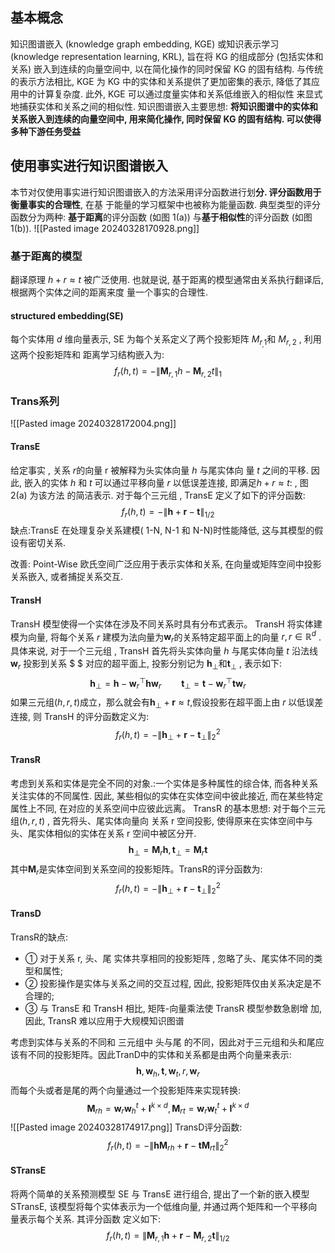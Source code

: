## 基本概念
知识图谱嵌入 (knowledge graph embedding, KGE) 或知识表示学习 (knowledge representation learning, KRL), 旨在将 KG 的组成部分 (包括实体和关系) 嵌入到连续的向量空间中, 以在简化操作的同时保留 KG 的固有结构. 
与传统的表示方法相比, KGE 为 KG 中的实体和关系提供了更加密集的表示, 降低了其应用中的计算复杂度. 此外, KGE 可以通过度量实体和关系低维嵌入的相似性 来显式地捕获实体和关系之间的相似性.
知识图谱嵌入主要思想:
**将知识图谱中的实体和关系嵌入到连续的向量空间中, 用来简化操作, 同时保留 KG 的固有结构. 可以使得多种下游任务受益**

## 使用事实进行知识图谱嵌入

本节对仅使用事实进行知识图谱嵌入的方法采用评分函数进行划**分. 评分函数用于衡量事实的合理性**, 在基 于能量的学习框架中也被称为能量函数. 典型类型的评分函数分为两种: **基于距离**的评分函数 (如图 1(a)) 与**基于相似性**的评分函数 (如图 1(b)).
![[Pasted image 20240328170928.png]]
### 基于距离的模型
翻译原理  $h+r\approx t$ 被广泛使用. 也就是说, 基于距离的模型通常由关系执行翻译后, 根据两个实体之间的距离来度 量一个事实的合理性.
#### structured embedding(SE)
每个实体用 $d$ 维向量表示, SE 为每个关系定义了两个投影矩阵 $M_{r_,1}$和 $M_{r,2}$ , 利用 这两个投影矩阵和 距离学习结构嵌入为:$$f_r\left(h,t\right)=-\left\|\mathbf{M}_{r,1}h-\mathbf{M}_{r,2}t\right\|_1$$
### Trans系列
![[Pasted image 20240328172004.png]]
#### TransE

给定事实  , 关系 $r$的向量 r 被解释为头实体向量 $h$ 与尾实体向 量 $t$ 之间的平移. 因此, 嵌入的实体 $h$ 和 $t$ 可以通过平移向量 $r$ 以低误差连接, 即满足$h+r\approx t$:  , 图 2(a) 为该方法 的简洁表示. 对于每个三元组  , TransE 定义了如下的评分函数:$$f_r\left(h,t\right)=-\left\|\mathbf{h}+\mathbf{r}-\mathbf{t}\right\|_{1/2}$$
缺点:TransE 在处理复杂关系建模( 1-N, N-1 和 N-N)时性能降低, 这与其模型的假设有密切关系.

改善:
Point-Wise 欧氏空间广泛应用于表示实体和关系, 在向量或矩阵空间中投影关系嵌入, 或者捕捉关系交互.
#### TransH
TransH 模型使得一个实体在涉及不同关系时具有分布式表示。
TransH 将实体建模为向量, 将每个关系 $r$ 建模为法向量为$\mathbf{w}_{r}$的关系特定超平面上的向量 $r,r\in \mathbb{R}^d$ . 具体来说, 对于一个三元组 , TransH 首先将头实体向量 $h$ 与尾实体向量 $t$ 沿法线$\mathbf{w}_{r}$  投影到关系 $ $ 对应的超平面上, 投影分别记为 $\mathbf{h}_{\perp}$和$\mathbf{t}_{\perp}$ , 表示如下:$$\mathbf{h}_\perp=\mathbf{h}-\mathbf{w}_r^\top\mathbf{h}\mathbf{w}_{r}\qquad\mathbf{t}_\perp=\mathbf{t}-\mathbf{w}_r^\top\mathbf{t}\mathbf{w}_r$$
如果三元组$(h,r,t)$成立，那么就会有$\mathbf{h}_{\perp}+\mathbf{r} \approx t$,假设投影在超平面上由 $r$ 以低误差连接, 则 TransH 的评分函数定义为:$$f_{r}(h,t)=-\|\mathbf{h}_{\perp}+\mathbf{r}-\mathbf{t}_{\perp}\|_{2}^{2}$$
#### TransR
考虑到关系和实体是完全不同的对象.:一个实体是多种属性的综合体, 而各种关系关注实体的不同属性. 因此, 某些相似的实体在实体空间中彼此接近, 而在某些特定属性上不同, 在对应的关系空间中应彼此远离。
TransR 的基本思想: 对于每个三元组$(h,r,t)$  , 首先将头、尾实体向量向 关系 r 空间投影, 使得原来在实体空间中与头、尾实体相似的实体在关系 r 空间中被区分开.$$\mathbf{h}_\perp=\mathbf{M}_r\mathbf{h},\mathbf{t}_\perp=\mathbf{M}_r\mathbf{t}$$
其中$\mathbf{M}_{r}$是实体空间到关系空间的投影矩阵。TransR的评分函数为:
$$f_r\left(h,t\right)=-\|\mathbf{h}_\perp+\mathbf{r}-\mathbf{t}_\perp\|_2^2$$

#### TransD
TransR的缺点:
- ① 对于关系 r, 头、尾 实体共享相同的投影矩阵 , 忽略了头、尾实体不同的类型和属性;
-  ② 投影操作是实体与关系之间的交互过程, 因此, 投影矩阵仅由关系决定是不合理的;
-  ③ 与 TransE 和 TransH 相比, 矩阵-向量乘法使 TransR 模型参数急剧增 加, 因此, TransR 难以应用于大规模知识图谱

考虑到实体与关系的不同和 三元组中 头与尾 的不同，因此对于三元组和头和尾应该有不同的投影矩阵。因此TranD中的实体和关系都是由两个向量来表示: $$\mathbf{h},\mathbf{w}_{h},\mathbf{t},\mathbf{w}_{t},r,\mathbf{w}_{r}$$
而每个头或者是尾的两个向量通过一个投影矩阵来实现转换:
$$\mathbf{M}_{rh}=\mathbf{w}_{r}\mathbf{w}_{h}^t+\mathbf{I}^{k\times d},\mathbf{M}_{rt}=\mathbf{w}_{r}\mathbf{w}_{t}^t+\mathbf{I}^{k\times d}
$$
![[Pasted image 20240328174917.png]]
TransD评分函数:
$$f_{r}(h,t)=-\|\mathbf{hM}_{rh}+\mathbf{r}-\mathbf{tM}_{rt}\|_{2}^{2}$$
#### STransE
将两个简单的关系预测模型 SE 与 TransE 进行组合, 提出了一个新的嵌入模型 STransE, 该模型将每个实体表示为一个低维向量, 并通过两个矩阵和一个平移向量表示每个关系. 其评分函数 定义如下:
$$f_{r}\left(h,t\right)=\left\|\mathbf{M}_{r,1}\mathbf{h}+\mathbf{r}-\mathbf{M}_{r,2}\mathbf{t}\right\|_{1/2}$$
